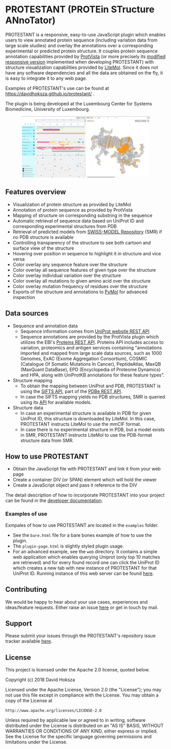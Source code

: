 # PROTESTANT (PROTEin STructure ANnoTator)

PROTESTANT is a responsive, easy-to-use JavaScript plugin which enables users to
view annotated protein sequence (including variation data from large scale
studies) and overlay the annotations over a corresponding experimental
or predicted protein structure.
It couples protein sequence annotation capabilities provided by [ProtVista](https://github.com/ebi-uniprot/ProtVista) (or more precisely its [modified responsive version](https://github.com/davidhoksza/protvista) implemented when developing PROTESTANT) with structure visualization capabilities provided by [LiteMol](https://github.com/dsehnal/LiteMol). Since it does not have any software dependencies and all the data are obtained on the fly, it is easy to integrate it to any web page.

Examples of PROTESTANT's use can be found at https://davidhoksza.github.io/protestant/ .

The plugin is being developed at the Luxembourg Center for Systems Biomedicine, University of Luxembourg.


<div style="text-align:center">
    <img src="gitweb/teaser.png" style="width:400px;"/>
</div>


## Features overview

- Visualization of protein structure as provided by LiteMol
- Annotation of protein sequence as provided by ProtVista
- Mapping of structure on corresponding substring in the sequence
- Automatic retrieval of sequence data based on UniProt ID and corresponding experimental structures from PDB
- Retrieval of predicted models from [SWISS-MODEL Repository](https://swissmodel.expasy.org/repository) (SMR) if no PDB structure is available
- Controlling transparency of the structure to see both cartoon and surface view of the structure
- Hovering over position in sequence to highlight it in structure and vice versa
- Color overlay any sequence feature over the structure
- Color overlay all sequence features of given type over the structure
- Color overlay individual variation over the structure
- Color overlay all mutations to given amino acid over the structure
- Color overlay mutation frequency of residues over the structure
- Exports of the structure and annotations to [PyMol](https://pymol.org/2/) for advanced inspection

## Data sources

- Sequence and annotation data
  - Sequence information comes from [UniProt website REST API](https://www.uniprot.org/help/api)
  - Sequence annotations are provided by the ProtVista plugin which utilizes the EBI's [Proteins REST API](https://www.ebi.ac.uk/proteins/api/doc/). Proteins API includes access to variation, proteomics and antigen services containing "annotations imported and mapped from large scale data sources, such as 1000 Genomes, ExAC (Exome Aggregation Consortium), COSMIC (Catalogue Of Somatic Mutations In Cancer), PeptideAtlas, MaxQB (MaxQuant DataBase), EPD (Encyclopedia of Proteome Dynamics) and HPA, along with UniProtKB annotations for these feature types".
- Structure mapping
    - To obtain the mapping between UniProt and PDB, PROTESTANT is using the [SIFTS API](https://www.ebi.ac.uk/pdbe/api/doc/sifts.html), part of the [PDBe REST API](http://www.ebi.ac.uk/pdbe/pdbe-rest-api).
    - In case the SIFTS mapping yields no PDB structures, SMR is queried using its [API](https://swissmodel.expasy.org/docs/repository_help#smr_api) for available models.
- Structure data
  - In case an experimental structure is available in PDB for given UniProt ID, this structure is downloaded by LiteMol. In this case, PROTESTANT instructs LiteMol to use the mmCIF format.
  - In case there is no experimental structure in PDB, but a model exists in SMR, PROTESTANT instructs LiteMol to use the PDB-format structure data from SMR.

## How to use PROTESTANT

- Obtain the JavaScript file with PROTESTANT and link it from your web page
- Create a container DIV (or SPAN) element which will hold the viewer
- Create a JavaScript object and pass it reference to the DIV

The detail description of how to incorporate PROTESTANT into your project can be found in the [developer documentation](tree/master/documentation).

### Examples of use
Exmpales of how to use PROTESTANT are located in the ``examples`` folder.
- See the ``bare.html`` file for a bare bones example of how to use the plugin.
- The ``plugin-page.html`` is slightly styled plugin usage.
- For an advanced example, see the ``web`` directory. It contains a simple web application which enables querying Uniprot (only top 10 matches are retrieved) and for every found record one can click the UniProt ID which creates a new tab with new instance of PROTESTANT for that UniProt ID. Running instance of this web server can be found [here](https://minerva-dev.lcsb.uni.lu/protestant/).

## Contributing

We would be happy to hear about your use cases, experiences and ideas/feature requests. Either raise an issue [here](https://github.com/davidhoksza/PROTESTANT/issues) or get in touch by mail.

## Support

Please submit your issues through the PROTESTANT's repository issue tracker available [here](https://github.com/davidhoksza/PROTESTANT/issues).

## License

This project is licensed under the Apache 2.0 license, quoted below.

Copyright (c) 2018 David Hoksza

Licensed under the Apache License, Version 2.0 (the "License"); you may not use this file except in compliance with the License.
You may obtain a copy of the License at

    http://www.apache.org/licenses/LICENSE-2.0

Unless required by applicable law or agreed to in writing, software distributed under the License is distributed on an "AS IS" BASIS,
WITHOUT WARRANTIES OR CONDITIONS OF ANY KIND, either express or implied. See the License for the specific language governing permissions and limitations under the License.

